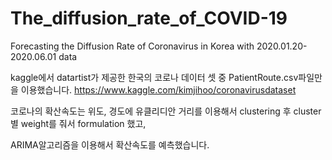 # The_diffusion_rate_of_COVID-19

Forecasting the Diffusion Rate of Coronavirus in Korea with 2020.01.20-2020.06.01 data 

kaggle에서 datartist가 제공한 한국의 코로나 데이터 셋 중 PatientRoute.csv파일만을 이용했습니다.
https://www.kaggle.com/kimjihoo/coronavirusdataset

코로나의 확산속도는 위도, 경도에 유클리디안 거리를 이용해서 clustering 후 cluster 별 weight를 줘서 formulation 했고, 

ARIMA알고리즘을 이용해서 확산속도를 예측했습니다. 

